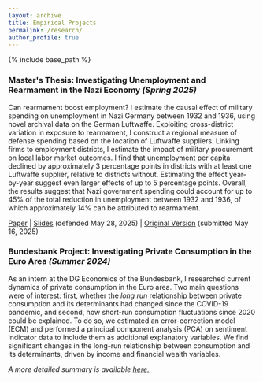 ```yaml
---
layout: archive
title: Empirical Projects
permalink: /research/
author_profile: true
---
```


{% include base_path %}

### Master's Thesis: Investigating Unemployment and Rearmament in the Nazi Economy *(Spring 2025)*
Can rearmament boost employment? I estimate the causal effect of military spending on unemployment in Nazi Germany between 1932 and 1936, using novel archival data on the German Luftwaffe. Exploiting cross-district variation in exposure to rearmament, I construct a regional measure of defense spending based on the location of Luftwaffe suppliers. Linking firms to employment districts, I estimate the impact of military procurement on local labor market outcomes. I find that unemployment per capita declined by approximately 3 percentage points in districts with at least one Luftwaffe supplier, relative to districts without. Estimating the effect year-by-year suggest even larger effects of up to 5 percentage points. Overall, the results suggest that Nazi government spending could account for up to 45% of the total reduction in unemployment between 1932 and 1936, of which approximately 14% can be attributed to rearmament.

[Paper](/files/chambon_2025_260525.pdf) \| [Slides](/files/chambon_mt25_slides.pdf) (defended May 28, 2025) \| [Original Version](/files/chambon_mt_2025.pdf) (submitted May 16, 2025)

### Bundesbank Project: Investigating Private Consumption in the Euro Area *(Summer 2024)*
As an intern at the DG Economics of the Bundesbank, I researched current dynamics of private consumption in the Euro area. Two main questions were of interest: first, whether the *long run* relationship between private consumption and its determinants had changed since the COVID-19 pandemic, and second, how short-run consumption fluctuations since 2020 could be explained. To do so, we estimated an error-correction model (ECM) and performed a principal component analysis (PCA) on sentiment indicator data to include them as additional explanatory variables. We find significant changes in the long-run relationship between consumption and its determinants, driven by income and financial wealth variables.

*A more detailed summary is available [here.](/files/Chambon_BundesbankProject_EN.pdf)*



